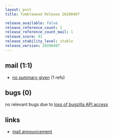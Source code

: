 ```yaml
---
layout: post
title: Tumbleweed Release 20200407

release_available: false
release_reference_count: 1
release_reference_count_mail: 1
release_score: 91
release_stability_level: stable
release_version: 20200407
---
```


## mail (1:1)

- [no summary given](https://github.com/boombatower/tumbleweed-review/issues/10) (1 refs)

## bugs (0)

<!--more-->

no relevant bugs due to [loss of bugzilla API access](https://bugzilla.opensuse.org/show_bug.cgi?id=1157722)



## links

- [mail announcement](https://github.com/boombatower/tumbleweed-review/issues/10)

